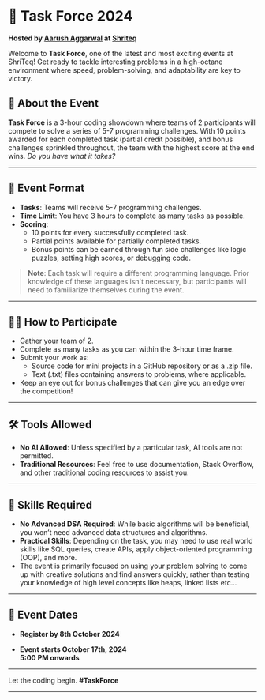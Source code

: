 # 🚀 Task Force 2024  
**Hosted by [Aarush Aggarwal](mailto:aarush@tsrs.tech) at [Shriteq](https://shriteq.org/)**

Welcome to **Task Force**, one of the latest and most exciting events at ShriTeq! Get ready to tackle interesting problems in a high-octane environment where speed, problem-solving, and adaptability are key to victory.

## 🌟 About the Event  
**Task Force** is a 3-hour coding showdown where teams of 2 participants will compete to solve a series of 5-7 programming challenges. With 10 points awarded for each completed task (partial credit possible), and bonus challenges sprinkled throughout, the team with the highest score at the end wins. *Do you have what it takes?*

---

## 💼 Event Format  
- **Tasks**: Teams will receive 5-7 programming challenges.
- **Time Limit**: You have 3 hours to complete as many tasks as possible.
- **Scoring**:  
  - 10 points for every successfully completed task.  
  - Partial points available for partially completed tasks.  
  - Bonus points can be earned through fun side challenges like logic puzzles, setting high scores, or debugging code.
  
> **Note**: Each task will require a different programming language. Prior knowledge of these languages isn't necessary, but participants will need to familiarize themselves during the event.

---

## 🧑‍💻 How to Participate 
- Gather your team of 2.
- Complete as many tasks as you can within the 3-hour time frame.
- Submit your work as:
  - Source code for mini projects in a GitHub repository or as a .zip file.
  - Text (.txt) files containing answers to problems, where applicable.
- Keep an eye out for bonus challenges that can give you an edge over the competition!

---

## 🛠️ Tools Allowed 
- **No AI Allowed**: Unless specified by a particular task, AI tools are not permitted.
- **Traditional Resources**: Feel free to use documentation, Stack Overflow, and other traditional coding resources to assist you.

---

## 🧠 Skills Required  
- **No Advanced DSA Required**: While basic algorithms will be beneficial, you won’t need advanced data structures and algorithms.
- **Practical Skills**: Depending on the task, you may need to use real world skills like SQL queries, create APIs, apply object-oriented programming (OOP), and more.
- The event is primarily focused on using your problem solving to come up with creative solutions and find answers quickly, rather than testing your knowledge of high level concepts like heaps, linked lists etc...

---

## 📅 Event Dates
- **Register by 8th October 2024**  

- **Event starts October 17th, 2024**  
  **5:00 PM onwards**

---

Let the coding begin. **#TaskForce**

---
